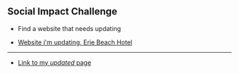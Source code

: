 ## Social Impact Challenge

- Find a website that needs updating

- [Website i'm updating, Erie Beach Hotel](https://www.eriebeachhotel.com/)

--------------------------------------------------

- [Link to my *updated* page](https://nbenin.github.io/social-impact-erieBeach/)
